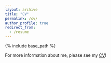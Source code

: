 ```yaml
---
layout: archive
title: "CV"
permalink: /cv/
author_profile: true
redirect_from:
  - /resume
---
```


{% include base_path %}

For more information about me, please see my <a href="my_CV.pdf">CV</a>!